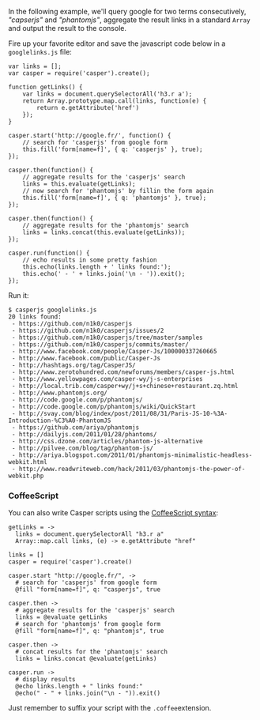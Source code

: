 In the following example, we'll query google for two terms consecutively,
_"capserjs"_ and _"phantomjs"_, aggregate the result links in a standard `Array`
and output the result to the console.

Fire up your favorite editor and save the javascript code below in a
`googlelinks.js` file:

    var links = [];
    var casper = require('casper').create();

    function getLinks() {
        var links = document.querySelectorAll('h3.r a');
        return Array.prototype.map.call(links, function(e) {
            return e.getAttribute('href')
        });
    }

    casper.start('http://google.fr/', function() {
        // search for 'casperjs' from google form
        this.fill('form[name=f]', { q: 'casperjs' }, true);
    });

    casper.then(function() {
        // aggregate results for the 'casperjs' search
        links = this.evaluate(getLinks);
        // now search for 'phantomjs' by fillin the form again
        this.fill('form[name=f]', { q: 'phantomjs' }, true);
    });

    casper.then(function() {
        // aggregate results for the 'phantomjs' search
        links = links.concat(this.evaluate(getLinks));
    });

    casper.run(function() {
        // echo results in some pretty fashion
        this.echo(links.length + ' links found:');
        this.echo(' - ' + links.join('\n - ')).exit();
    });

Run it:

    $ casperjs googlelinks.js
    20 links found:
     - https://github.com/n1k0/casperjs
     - https://github.com/n1k0/casperjs/issues/2
     - https://github.com/n1k0/casperjs/tree/master/samples
     - https://github.com/n1k0/casperjs/commits/master/
     - http://www.facebook.com/people/Casper-Js/100000337260665
     - http://www.facebook.com/public/Casper-Js
     - http://hashtags.org/tag/CasperJS/
     - http://www.zerotohundred.com/newforums/members/casper-js.html
     - http://www.yellowpages.com/casper-wy/j-s-enterprises
     - http://local.trib.com/casper+wy/j+s+chinese+restaurant.zq.html
     - http://www.phantomjs.org/
     - http://code.google.com/p/phantomjs/
     - http://code.google.com/p/phantomjs/wiki/QuickStart
     - http://svay.com/blog/index/post/2011/08/31/Paris-JS-10-%3A-Introduction-%C3%A0-PhantomJS
     - https://github.com/ariya/phantomjs
     - http://dailyjs.com/2011/01/28/phantoms/
     - http://css.dzone.com/articles/phantom-js-alternative
     - http://pilvee.com/blog/tag/phantom-js/
     - http://ariya.blogspot.com/2011/01/phantomjs-minimalistic-headless-webkit.html
     - http://www.readwriteweb.com/hack/2011/03/phantomjs-the-power-of-webkit.php

### CoffeeScript

You can also write Casper scripts using the [CoffeeScript
syntax](http://jashkenas.github.com/coffee-script/):

    getLinks = ->
      links = document.querySelectorAll "h3.r a"
      Array::map.call links, (e) -> e.getAttribute "href"

    links = []
    casper = require('casper').create()

    casper.start "http://google.fr/", ->
      # search for 'casperjs' from google form
      @fill "form[name=f]", q: "casperjs", true

    casper.then ->
      # aggregate results for the 'casperjs' search
      links = @evaluate getLinks
      # search for 'phantomjs' from google form
      @fill "form[name=f]", q: "phantomjs", true

    casper.then ->
      # concat results for the 'phantomjs' search
      links = links.concat @evaluate(getLinks)

    casper.run ->
      # display results
      @echo links.length + " links found:"
      @echo(" - " + links.join("\n - ")).exit()

Just remember to suffix your script with the `.coffee`extension.